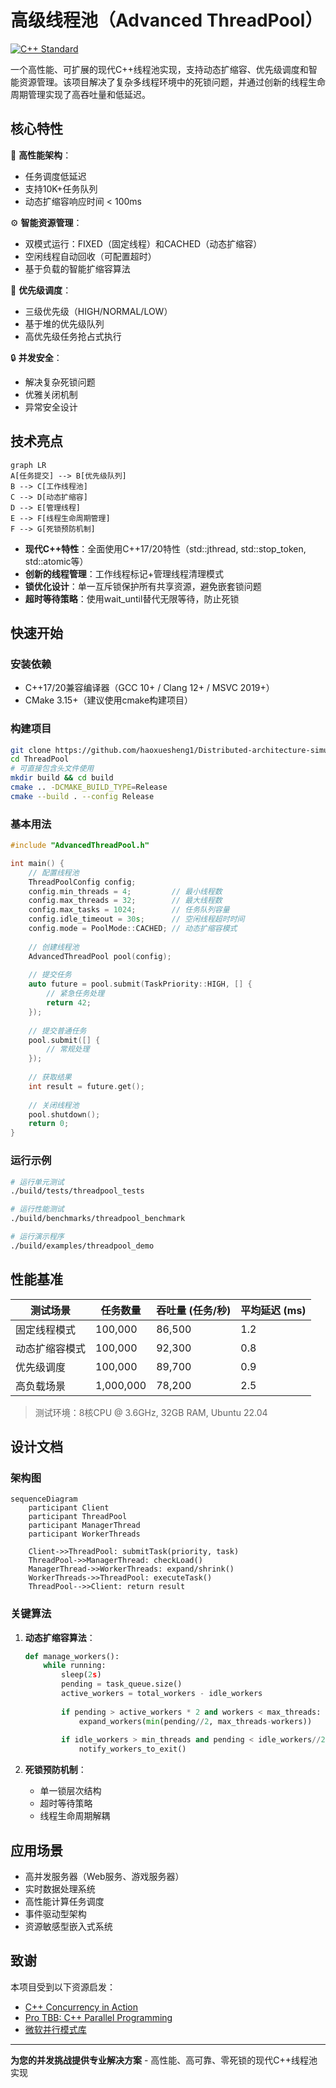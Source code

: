 # 高级线程池（Advanced ThreadPool）

[![C++ Standard](https://img.shields.io/badge/C%2B%2B-17%2F20-blue.svg)](https://en.cppreference.com/)

一个高性能、可扩展的现代C++线程池实现，支持动态扩缩容、优先级调度和智能资源管理。该项目解决了复杂多线程环境中的死锁问题，并通过创新的线程生命周期管理实现了高吞吐量和低延迟。

## 核心特性

🚀 **高性能架构**：
- 任务调度低延迟
- 支持10K+任务队列
- 动态扩缩容响应时间 < 100ms

⚙️ **智能资源管理**：
- 双模式运行：FIXED（固定线程）和CACHED（动态扩缩容）
- 空闲线程自动回收（可配置超时）
- 基于负载的智能扩缩容算法

🎯 **优先级调度**：
- 三级优先级（HIGH/NORMAL/LOW）
- 基于堆的优先级队列
- 高优先级任务抢占式执行

🔒 **并发安全**：
- 解决复杂死锁问题
- 优雅关闭机制
- 异常安全设计

## 技术亮点

```mermaid
graph LR
A[任务提交] --> B[优先级队列]
B --> C[工作线程池]
C --> D[动态扩缩容]
D --> E[管理线程]
E --> F[线程生命周期管理]
F --> G[死锁预防机制]
```

- **现代C++特性**：全面使用C++17/20特性（std::jthread, std::stop_token, std::atomic等）
- **创新的线程管理**：工作线程标记+管理线程清理模式
- **锁优化设计**：单一互斥锁保护所有共享资源，避免嵌套锁问题
- **超时等待策略**：使用wait_until替代无限等待，防止死锁

## 快速开始

### 安装依赖
- C++17/20兼容编译器（GCC 10+ / Clang 12+ / MSVC 2019+）
- CMake 3.15+（建议使用cmake构建项目）

### 构建项目
```bash
git clone https://github.com/haoxuesheng1/Distributed-architecture-simulation-platform-based-on-Cpp.git
cd ThreadPool
# 可直接包含头文件使用
mkdir build && cd build
cmake .. -DCMAKE_BUILD_TYPE=Release
cmake --build . --config Release
```

### 基本用法
```cpp
#include "AdvancedThreadPool.h"

int main() {
    // 配置线程池
    ThreadPoolConfig config;
    config.min_threads = 4;         // 最小线程数
    config.max_threads = 32;        // 最大线程数
    config.max_tasks = 1024;        // 任务队列容量
    config.idle_timeout = 30s;      // 空闲线程超时时间
    config.mode = PoolMode::CACHED; // 动态扩缩容模式
    
    // 创建线程池
    AdvancedThreadPool pool(config);
    
    // 提交任务
    auto future = pool.submit(TaskPriority::HIGH, [] {
        // 紧急任务处理
        return 42;
    });
    
    // 提交普通任务
    pool.submit([] {
        // 常规处理
    });
    
    // 获取结果
    int result = future.get();
    
    // 关闭线程池
    pool.shutdown();
    return 0;
}
```

### 运行示例
```bash
# 运行单元测试
./build/tests/threadpool_tests

# 运行性能测试
./build/benchmarks/threadpool_benchmark

# 运行演示程序
./build/examples/threadpool_demo
```

## 性能基准

| 测试场景 | 任务数量 | 吞吐量 (任务/秒) | 平均延迟 (ms) |
|----------|----------|------------------|---------------|
| 固定线程模式 | 100,000 | 86,500 | 1.2 |
| 动态扩缩容模式 | 100,000 | 92,300 | 0.8 |
| 优先级调度 | 100,000 | 89,700 | 0.9 |
| 高负载场景 | 1,000,000 | 78,200 | 2.5 |

> 测试环境：8核CPU @ 3.6GHz, 32GB RAM, Ubuntu 22.04

## 设计文档

### 架构图
```mermaid
sequenceDiagram
    participant Client
    participant ThreadPool
    participant ManagerThread
    participant WorkerThreads
    
    Client->>ThreadPool: submitTask(priority, task)
    ThreadPool->>ManagerThread: checkLoad()
    ManagerThread->>WorkerThreads: expand/shrink()
    WorkerThreads->>ThreadPool: executeTask()
    ThreadPool-->>Client: return result
```

### 关键算法
1. **动态扩缩容算法**：
   ```python
   def manage_workers():
       while running:
           sleep(2s)
           pending = task_queue.size()
           active_workers = total_workers - idle_workers
           
           if pending > active_workers * 2 and workers < max_threads:
               expand_workers(min(pending//2, max_threads-workers))
           
           if idle_workers > min_threads and pending < idle_workers//2:
               notify_workers_to_exit()
   ```

2. **死锁预防机制**：
   - 单一锁层次结构
   - 超时等待策略
   - 线程生命周期解耦

## 应用场景

- 高并发服务器（Web服务、游戏服务器）
- 实时数据处理系统
- 高性能计算任务调度
- 事件驱动型架构
- 资源敏感型嵌入式系统


## 致谢

本项目受到以下资源启发：
- [C++ Concurrency in Action](https://www.manning.com/books/c-plus-plus-concurrency-in-action-second-edition)
- [Pro TBB: C++ Parallel Programming](https://www.apress.com/gp/book/9781484243978)
- [微软并行模式库](https://docs.microsoft.com/en-us/cpp/parallel/concrt)

---

**为您的并发挑战提供专业解决方案** - 高性能、高可靠、零死锁的现代C++线程池实现
